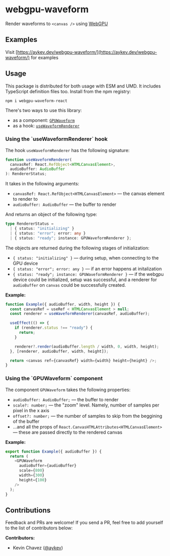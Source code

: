# webgpu-waveform

Render waveforms to `<canvas />` using [WebGPU](https://developer.mozilla.org/en-US/docs/Web/API/WebGPU_API)

## Examples

Visit [https://aykev.dev/webgpu-waveform/](https://aykev.dev/webgpu-waveform/) for examples

## Usage

This package is distributed for both usage with ESM and UMD. It includes TypeScript definition files too. Install from the npm registry:

```bash
npm i webgpu-waveform-react
```

There's two ways to use this library:

- as a component: <a href="#GPUWaveform">`GPUWaveform`</a>
- as a hook: <a href="#useWaveformRenderer">`useWaveformRenderer`</a>

<h3 id="useWaveformRenderer">Using the `useWaveformRenderer` hook</h3>

The hook `useWaveformRenderer` has the following signature:

```typescript
function useWaveformRenderer(
  canvasRef: React.RefObject<HTMLCanvasElement>,
  audioBuffer: AudioBuffer
): RendererStatus;
```

It takes in the following arguments:

- `canvasRef: React.RefObject<HTMLCanvasElement>` — the canvas element to render to
- `audioBuffer: AudioBuffer` — the buffer to render

And returns an object of the following type:

```typescript
type RendererStatus =
  | { status: "initializing" }
  | { status: "error"; error: any }
  | { status: "ready"; instance: GPUWaveformRenderer };
```

The objects are returned during the following stages of initialization:

- `{ status: "initializing" }` — during setup, when connecting to the GPU device
- `{ status: "error"; error: any }` — if an error happens at initalization
- `{ status: "ready"; instance: GPUWaveformRenderer }` — if the webgpu device could be initialized, setup was successful, and a renderer for `audioBuffer` on `canvas` could be successfully created.

**Example:**

```javascript
function Example({ audioBuffer, width, height }) {
  const canvasRef = useRef < HTMLCanvasElement > null;
  const renderer = useWaveformRenderer(canvasRef, audioBuffer);

  useEffect(() => {
    if (renderer.status !== "ready") {
      return;
    }

    renderer?.render(audioBuffer.length / width, 0, width, height);
  }, [renderer, audioBuffer, width, height]);

  return <canvas ref={canvasRef} width={width} height={height} />;
}
```

<h3 id="GPUWaveform">Using the `GPUWaveform` component</h3>

The component `GPUWaveform` takes the following properties:

- `audioBuffer: AudioBuffer;` — the buffer to render
- `scale?: number;` — the "zoom" level. Namely, number of samples per pixel in the x axis
- `offset?: number;` — the number of samples to skip from the beggining of the buffer
- ...and all the props of `React.CanvasHTMLAttributes<HTMLCanvasElement>` — these are passed directly to the rendered canvas

**Example:**

```javascript
export function Example({ audioBuffer }) {
  return (
    <GPUWaveform
      audioBuffer={audioBuffer}
      scale={800}
      width={300}
      height={100}
    />
  );
}
```

## Contributions

Feedback and PRs are welcome! If you send a PR, feel free to add yourself to the list of contributors below:

**Contributors:**

- Kevin Chavez ([@aykev](https://twitter.com/aykev))
